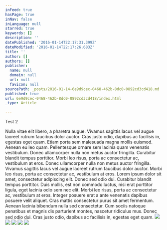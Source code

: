 ```yaml
---
inFeed: true
hasPage: true
inNav: false
inLanguage: null
starred: true
keywords: []
description: ''
datePublished: '2016-01-14T22:17:31.399Z'
dateModified: '2016-01-14T22:17:26.683Z'
title: ''
author: []
authors: []
publisher:
  name: null
  domain: null
  url: null
  favicon: null
sourcePath: _posts/2016-01-14-6e9d9cec-0468-462b-8dc0-0892cd3cd418.md
published: true
url: 6e9d9cec-0468-462b-8dc0-0892cd3cd418/index.html
_type: Article

---
```

Test 2

Nulla vitae elit libero, a pharetra augue. Vivamus sagittis lacus vel augue laoreet rutrum faucibus dolor auctor. Cras justo odio, dapibus ac facilisis in, egestas eget quam. Etiam porta sem malesuada magna mollis euismod. Aenean eu leo quam. Pellentesque ornare sem lacinia quam venenatis vestibulum. Donec ullamcorper nulla non metus auctor fringilla.
Curabitur blandit tempus porttitor. Morbi leo risus, porta ac consectetur ac, vestibulum at eros. Donec ullamcorper nulla non metus auctor fringilla. Vivamus sagittis lacus vel augue laoreet rutrum faucibus dolor auctor.
Morbi leo risus, porta ac consectetur ac, vestibulum at eros. Lorem ipsum dolor sit amet, consectetur adipiscing elit. Donec sed odio dui. Curabitur blandit tempus porttitor. Duis mollis, est non commodo luctus, nisi erat porttitor ligula, eget lacinia odio sem nec elit. Morbi leo risus, porta ac consectetur ac, vestibulum at eros. Integer posuere erat a ante venenatis dapibus posuere velit aliquet.
Cras mattis consectetur purus sit amet fermentum. Aenean lacinia bibendum nulla sed consectetur. Cum sociis natoque penatibus et magnis dis parturient montes, nascetur ridiculus mus. Donec sed odio dui. Cras justo odio, dapibus ac facilisis in, egestas eget quam.
![](https://the-grid-user-content.s3-us-west-2.amazonaws.com/8f72e571-78d1-474f-a7b0-3d4b6869414b.JPG)
![](https://the-grid-user-content.s3-us-west-2.amazonaws.com/e95e80cb-a28a-492a-bf4c-f1da9a7620c1.jpg)
![](https://the-grid-user-content.s3-us-west-2.amazonaws.com/79087e49-dc6f-484f-9be6-bbd0f6358711.jpg)
![](https://the-grid-user-content.s3-us-west-2.amazonaws.com/c2941415-217a-4ae0-be66-4e5f3ad295c7.jpg)
![](https://the-grid-user-content.s3-us-west-2.amazonaws.com/5a0fb942-da23-49f2-8462-afbab404ff2f.jpg)